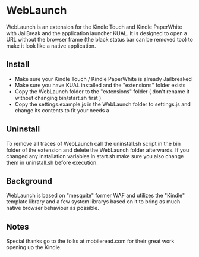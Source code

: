 # WebLaunch #

WebLaunch is an extension for the Kindle Touch and Kindle PaperWhite with JailBreak and the application launcher KUAL. It is designed to open a URL without the browser frame (the black status bar can be removed too) to make it look like a native application.

## Install ##

* Make sure your Kindle Touch / Kindle PaperWhite is already Jailbreaked
* Make sure you have KUAL installed and the "extensions" folder exists 
* Copy the WebLaunch folder to the "extensions" folder ( don't rename it without changing bin/start.sh first )
* Copy the settings.example.js in the WebLaunch folder to settings.js and change its contents to fit your needs
a
## Uninstall ##

To remove all traces of WebLaunch call the uninstall.sh script in the bin folder of the extension and delete the WebLaunch folder afterwards. If you changed any installation variables in start.sh make sure you also change them in uninstall.sh before execution.

## Background ##

WebLaunch is based on "mesquite" former WAF and utilizes the "Kindle" template library and a few system librarys based on it to bring as much native browser behaviour as possible.

## Notes ##

Special thanks go to the folks at mobileread.com for their great work opening up the Kindle.
